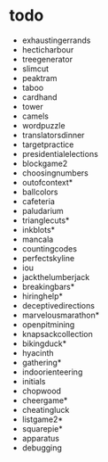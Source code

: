 # todo
- exhaustingerrands
- hecticharbour
- treegenerator
- slimcut
- peaktram
- taboo
- cardhand
- tower
- camels
- wordpuzzle
- translatorsdinner
- targetpractice
- presidentialelections
- blockgame2
- choosingnumbers
- outofcontext*
- ballcolors
- cafeteria
- paludarium
- trianglecuts*
- inkblots*
- mancala
- countingcodes
- perfectskyline
- iou
- jackthelumberjack
- breakingbars*
- hiringhelp*
- deceptivedirections
- marvelousmarathon*
- openpitmining
- knapsackcollection
- bikingduck*
- hyacinth
- gathering*
- indoorienteering
- initials
- chopwood
- cheergame*
- cheatingluck
- listgame2*
- squarepie*
- apparatus
- debugging
